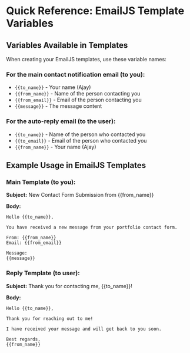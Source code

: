 # Quick Reference: EmailJS Template Variables

## Variables Available in Templates

When creating your EmailJS templates, use these variable names:

### For the main contact notification email (to you):
- `{{to_name}}` - Your name (Ajay)
- `{{from_name}}` - Name of the person contacting you
- `{{from_email}}` - Email of the person contacting you
- `{{message}}` - The message content

### For the auto-reply email (to the user):
- `{{to_name}}` - Name of the person who contacted you
- `{{to_email}}` - Email of the person who contacted you
- `{{from_name}}` - Your name (Ajay)

## Example Usage in EmailJS Templates

### Main Template (to you):
**Subject:** New Contact Form Submission from {{from_name}}

**Body:**
```
Hello {{to_name}},

You have received a new message from your portfolio contact form.

From: {{from_name}}
Email: {{from_email}}

Message:
{{message}}
```

### Reply Template (to user):
**Subject:** Thank you for contacting me, {{to_name}}!

**Body:**
```
Hello {{to_name}},

Thank you for reaching out to me!

I have received your message and will get back to you soon.

Best regards,
{{from_name}}
```
